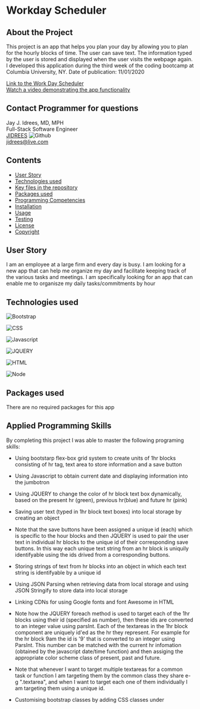 # Workday Scheduler 

## About the Project
This project is an app that helps you plan your day by allowing you to plan for the hourly blocks of time.  The user can save text. The information typed by the user is stored and displayed when the user visits the webpage again. I developed this application during the third week of the coding bootcamp at Columbia University, NY. Date of publication: 11/01/2020

[Link to the Work Day Scheduler](https://jay-idrees.github.io/Work-Day-Scheduler--JQUERY-Bootstrap/) <br />
[Watch a video demonstrating the app functionality](https://youtu.be/N-xsrEMPJFg)<br />

## Contact Programmer for questions

Jay J. Idrees, MD, MPH<br />
Full-Stack Software Engineer<br />
[JIDREES](https://github.com/jidrees) ![Github](http://img.shields.io/badge/github-black?style=flat&logo=github)<br />
jidrees@live.com



## Contents

- [User Story](#user-story)
- [Technologies used](#technologies-used)
- [Key files in the repository](#key-files-in-the-repository)
- [Packages used](#packages-used)
- [Programming Competencies](#programming-competencies)
- [Installation](#installation)
- [Usage](#usage)
- [Testing](#testing)
- [License](#license)
- [Copyright](#copyright)


## User Story

I am an employee at a large firm and every day is busy. I am looking for a new app that can help me organize my day and facilitate keeping track of the various tasks and meetings. I am specifically looking for an app that can enable me to organisze my daily tasks/commitments by hour
 
## Technologies used

![Bootstrap](https://img.shields.io/badge/Bootstrap-blueviolet?style=for-the-badge&logo=bootstrap)

![CSS](https://img.shields.io/badge/css-darkgreen?style=for-the-badge&logo=css3)

![Javascript](https://img.shields.io/badge/JavaScript-black?style=for-the-badge&logo=JavaScript)

![JQUERY](https://img.shields.io/badge/jquery-purple?style=for-the-badge&logo=jquery)

![HTML](https://img.shields.io/badge/HTML-informational?style=for-the-badge&logo=html5)

![Node](https://img.shields.io/badge/Node-green?style=for-the-badge&logo=Node.js)



## Packages used

There are no required packages for this app


## Applied Programming Skills

By completing this project I was able to master the following programing skills: 

- Using bootstarp flex-box grid system to create units of 1hr blocks consisting of hr tag, text area to store information and a save button

- Using Javascript to obtain current date and displaying information into the jumbotron

- Using JQUERY to change the color of hr block text box dynamically, based on the present hr (green), previous hr(blue) and future hr (pink)

- Saving user text (typed in 1hr block text boxes) into local storage by creating an object

- Note that the save buttons have been assigned a unique id (each) which is specific to the hour blocks and then JQUERY is used to pair the user text in individual hr blocks to the unique id of their corresponding save buttons. In this way each unique text string from an hr block is uniquily identifyable using the ids drived from a corresponding buttons.

- Storing strings of text from hr blocks into an object in which each text string is identifyable by a unique id

- Using JSON Parsing when retrieving data from local storage and using JSON Stringify to store data into local storage

- Linking CDNs for using Google fonts and font Awesome in HTML

- Note how the JQUERY foreach method is used to target each of the 1hr blocks using their id (specified as number), then these ids are converted to an integer value using parsInt. Each of the textareas in the 1hr block component are uniquely id'ed as the hr they represent. For example for the hr block 9am the id is '9' that is converted to an integer using ParsInt. This number can be matched with the current hr infomation (obtained by the javascript date/time function) and then assiging the appropriate color scheme class of present, past and future.

- Note that whenever I want to target multiple textareas for a common task or function I am targeting them by the common class they share e-g ".textarea", and when I want to target each one of them individually I am targeting them using a unique id. 

- Customising bootstrap classes by adding CSS classes under <style> in HTML for color change based on time

- Using bootstrap to generate a mobile responsive webpage

- Adjusting spacing with manipulation of padding, margine, border, radius in bootstrap/ CSS

- Using JQUERY to dynamically manipulate classes for HTML elements

- Using JQUERY to target multiple buttons as event listeners. In particular being able to target each button uniquely as well as all buttons as a group, depending on the task

- Using event.preventdefault(). to prevent loss of user information secondary to default browser functions

- Using Node.JS to generate a high quality readme file. 

## Key files in the repository

index.html <br />
script.js


## Installation

None

## Usage

Please visit the weblink (https://jidrees.github.io/Work-Day-Scheduler--JQUERY-Bootstrap/)


## Testing

None

## License 

![License badge](https://img.shields.io/badge/license-MIT-blue.svg)


## Credits and Copyright 
Copyright 2020-present. Jay Idrees


